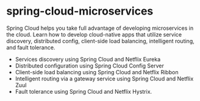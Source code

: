 # spring-cloud-microservices

Spring Cloud helps you take full advantage of developing microservices in the cloud. Learn how to develop cloud-native apps that utilize service discovery, distributed config, client-side load balancing, intelligent routing, and fault tolerance.

- Services discovery using Spring Cloud and Netflix Eureka 
- Distributed configuration using Spring Cloud Config Server 
- Client-side load balancing using Spring Cloud and Netflix Ribbon 
- Intelligent routing via a gateway service using Spring Cloud and Netflix Zuul
- Fault tolerance using Spring Cloud and Netflix Hystrix. 
